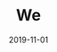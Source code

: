---
title: "We"
authors: 
    - "Yevgeny Zamyatin"
rating: 4
recommend: true
genres:
    - "scifi"
    - "dystopian"
date: "2019-11-01"
---